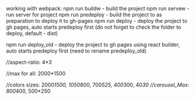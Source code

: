working with webpack:
npm run buildw - build the project
npm run servew - run server for project
npm run predeploy - build the project to as preparation to deploy it to gh-pages
npm run deploy - deploy the project to gh pages, auto starts predeploy first (do not forget to check the folder to deploy, default - dist)

npm run deploy_old - deploy the project to gh pages using react builder, auto starts predeploy first (need to rename predeploy_old)



//aspect-ratio: 4*3

//max for all: 2000*1500

//colors sizes: 2000*1500, 1050*800, 700*525, 400*300, 40*30
//carousel_Max: 800*400, 500*250


